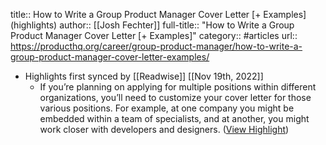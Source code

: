 title:: How to Write a Group Product Manager Cover Letter [+ Examples] (highlights)
author:: [[Josh Fechter]]
full-title:: "How to Write a Group Product Manager Cover Letter [+ Examples]"
category:: #articles
url:: https://producthq.org/career/group-product-manager/how-to-write-a-group-product-manager-cover-letter-examples/

- Highlights first synced by [[Readwise]] [[Nov 19th, 2022]]
	- If you’re planning on applying for multiple positions within different organizations, you’ll need to customize your cover letter for those various positions. For example, at one company you might be embedded within a team of specialists, and at another, you might work closer with developers and designers. ([View Highlight](https://read.readwise.io/read/01ghq5qfgsj8br8mx6v7w0j0tg))